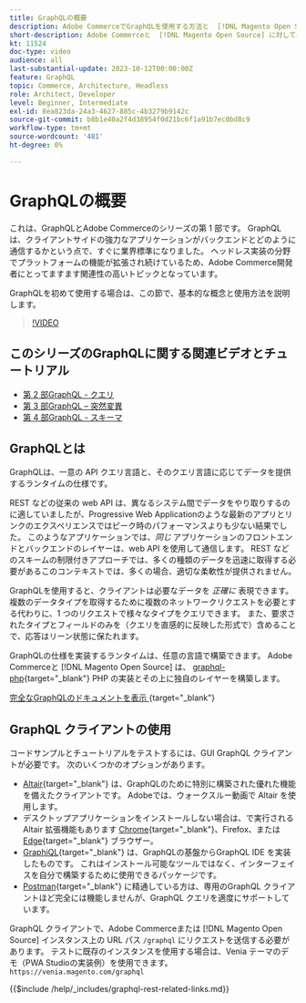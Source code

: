 ```yaml
---
title: GraphQLの概要
description: Adobe CommerceでGraphQLを使用する方法と  [!DNL Magento Open Source] について説明します。 GraphQL GETとAdobe CommerceとのPOST呼び出しを使用する  [!DNL Magento Open Source]
short-description: Adobe Commerceと  [!DNL Magento Open Source] に対して、GraphQLのGETとPOST呼び出しを使用する方法を説明します。
kt: 11524
doc-type: video
audience: all
last-substantial-update: 2023-10-12T00:00:00Z
feature: GraphQL
topic: Commerce, Architecture, Headless
role: Architect, Developer
level: Beginner, Intermediate
exl-id: 8ea823da-24a3-4627-885c-4b3279b9142c
source-git-commit: b8b1e40a2f4d38954f0d21bc6f1a91b7ec0bd8c9
workflow-type: tm+mt
source-wordcount: '481'
ht-degree: 0%

---
```


# GraphQLの概要

これは、GraphQLとAdobe Commerceのシリーズの第 1 部です。 GraphQLは、クライアントサイドの強力なアプリケーションがバックエンドとどのように通信するかという点で、すぐに業界標準になりました。 ヘッドレス実装の分野でプラットフォームの機能が拡張され続けているため、Adobe Commerce開発者にとってますます関連性の高いトピックとなっています。

GraphQLを初めて使用する場合は、この節で、基本的な概念と使用方法を説明します。

>[!VIDEO](https://video.tv.adobe.com/v/3443941?learn=on&captions=jpn)

## このシリーズのGraphQLに関する関連ビデオとチュートリアル

* [第 2 部GraphQL - クエリ](../graphql-rest/graphql-queries.md)
* [第 3 部GraphQL – 突然変異](../graphql-rest/graphql-mutations.md)
* [ 第 4 部GraphQL - スキーマ ](../graphql-rest/graphql-schema.md)

## GraphQLとは

GraphQLは、一意の API クエリ言語と、そのクエリ言語に応じてデータを提供するランタイムの仕様です。

REST などの従来の web API は、異なるシステム間でデータをやり取りするのに適していましたが、Progressive Web Applicationのような最新のアプリとリンクのエクスペリエンスではピーク時のパフォーマンスよりも少ない結果でした。 このようなアプリケーションでは、_同じ_ アプリケーションのフロントエンドとバックエンドのレイヤーは、web API を使用して通信します。 REST などのスキームの制限付きアプローチでは、多くの種類のデータを迅速に取得する必要があるこのコンテキストでは、多くの場合、適切な柔軟性が提供されません。

GraphQLを使用すると、クライアントは必要なデータを _正確に_ 表現できます。 複数のデータタイプを取得するために複数のネットワークリクエストを必要とする代わりに、1 つのリクエストで様々なタイプをクエリできます。 また、要求されたタイプとフィールドのみを（クエリを直感的に反映した形式で）含めることで、応答はリーン状態に保たれます。

GraphQLの仕様を実装するランタイムは、任意の言語で構築できます。 Adobe Commerceと [!DNL Magento Open Source] は、
[graphql-php](https://webonyx.github.io/graphql-php/){target="_blank"} PHP の実装とその上に独自のレイヤーを構築します。

[ 完全なGraphQLのドキュメントを表示 ](https://graphql.org/learn){target="_blank"}

## GraphQL クライアントの使用

コードサンプルとチュートリアルをテストするには、GUI GraphQL クライアントが必要です。 次のいくつかのオプションがあります。

* [Altair](https://altairgraphql.dev/){target="_blank"} は、GraphQLのために特別に構築された優れた機能を備えたクライアントです。 Adobeでは、ウォークスルー動画で Altair を使用します。
* デスクトップアプリケーションをインストールしない場合は、で実行される Altair 拡張機能もあります
  [Chrome](https://chromewebstore.google.com/detail/altair-graphql-client/flnheeellpciglgpaodhkhmapeljopja){target="_blank"}、Firefox、または [Edge](https://microsoftedge.microsoft.com/addons/detail/altair-graphql-client/kpggioiimijgcalmnfnalgglgooonopa){target="_blank"} ブラウザー。
* [GraphiQL](https://github.com/graphql/graphiql/tree/main/packages/graphiql){target="_blank"} は、GraphQLの基盤からGraphQL IDE を実装したものです。 これはインストール可能なツールではなく、インターフェイスを自分で構築するために使用できるパッケージです。
* [Postman](https://www.postman.com/){target="_blank"} に精通している方は、専用のGraphQL クライアントほど完全には機能しませんが、GraphQL クエリを適度にサポートしています。

GraphQL クライアントで、Adobe Commerceまたは [!DNL Magento Open Source] インスタンス上の URL パス `/graphql` にリクエストを送信する必要があります。 テストに既存のインスタンスを使用する場合は、Venia テーマのデモ（PWA Studioの実装例）を使用できます。`https://venia.magento.com/graphql`

{{$include /help/_includes/graphql-rest-related-links.md}}
